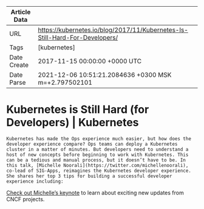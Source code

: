 |             Article Data             ||
| ----------------- | ----------------- |
| URL               | https://kubernetes.io/blog/2017/11/Kubernetes-Is-Still-Hard-For-Developers/        |
| Tags              | [kubernetes]       |
| Date Create       | 2017-11-15 00:00:00 &#43;0000 UTC |
| Date Parse        | 2021-12-06 10:51:21.2084636 &#43;0300 MSK m=&#43;2.797502101  |

#  Kubernetes is Still Hard (for Developers)  | Kubernetes

	
	
	
	
	Kubernetes has made the Ops experience much easier, but how does the developer experience compare? Ops teams can deploy a Kubernetes cluster in a matter of minutes. But developers need to understand a host of new concepts before beginning to work with Kubernetes. This can be a tedious and manual process, but it doesn’t have to be. In this talk, [Michelle Noorali](https://twitter.com/michellenoorali), co-lead of SIG-Apps, reimagines the Kubernetes developer experience. She shares her top 3 tips for building a successful developer experience including:
[Check out Michelle’s keynote](http://sched.co/CUCC) to learn about exciting new updates from CNCF projects.


	

	


